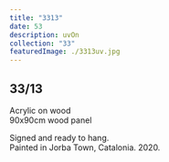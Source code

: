 ```yaml
---
title: "3313"
date: 53
description: uvOn
collection: "33"
featuredImage: ./3313uv.jpg
---
```


## 33/13

Acrylic on wood<br/>
90x90cm wood panel

Signed and ready to hang.<br/>
Painted in Jorba Town, Catalonia. 2020.